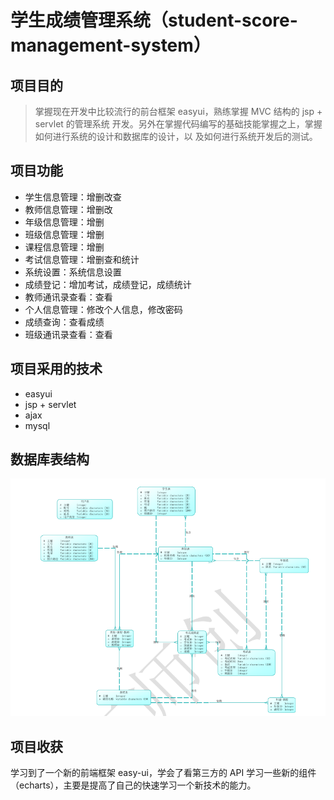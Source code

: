 # 学生成绩管理系统（student-score-management-system）

## 项目目的

> 掌握现在开发中比较流行的前台框架 easyui，熟练掌握 MVC 结构的 jsp + servlet 的管理系统
开发。另外在掌握代码编写的基础技能掌握之上，掌握如何进行系统的设计和数据库的设计，以
及如何进行系统开发后的测试。

## 项目功能

* 学生信息管理：增删改查
* 教师信息管理：增删改
* 年级信息管理：增删
* 班级信息管理：增删
* 课程信息管理：增删
* 考试信息管理：增删查和统计
* 系统设置：系统信息设置
* 成绩登记：增加考试，成绩登记，成绩统计
* 教师通讯录查看：查看
* 个人信息管理：修改个人信息，修改密码
* 成绩查询：查看成绩
* 班级通讯录查看：查看

## 项目采用的技术

* easyui
* jsp + servlet
* ajax
* mysql

## 数据库表结构

![image](https://github.com/MrQuJL/student-score-management-system/raw/master/ssms-imgs/db.png)

## 项目收获

学习到了一个新的前端框架 easy-ui，学会了看第三方的 API 学习一些新的组件（echarts），主要是提高了自己的快速学习一个新技术的能力。




